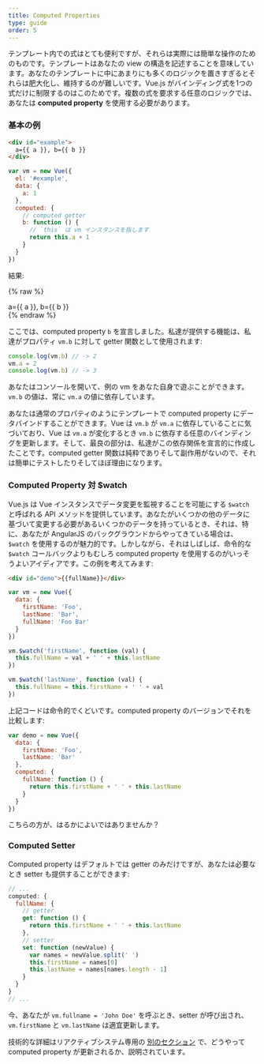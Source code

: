 ```yaml
---
title: Computed Properties
type: guide
order: 5
---
```


テンプレート内での式はとても便利ですが、それらは実際には簡単な操作のためのものです。テンプレートはあなたの view の構造を記述することを意味しています。あなたのテンプレートに中にあまりにも多くのロジックを置きすぎるとそれらは肥大化し、維持するのが難しいです。Vue.js がバインディング式を1つの式だけに制限するのはこのためです。複数の式を要求する任意のロジックでは、あなたは **computed property** を使用する必要があります。

### 基本の例

``` html
<div id="example">
  a={{ a }}, b={{ b }}
</div>
```

``` js
var vm = new Vue({
  el: '#example',
  data: {
    a: 1
  },
  computed: {
    // computed getter
    b: function () {
      // `this` は vm インスタンスを指します
      return this.a + 1
    }
  }
})
```

結果:

{% raw %}
<div id="example" class="demo">
  a={{ a }}, b={{ b }}
</div>
<script>
var vm = new Vue({
  el: '#example',
  data: {
    a: 1
  },
  computed: {
    b: function () {
      return this.a + 1
    }
  }
})
</script>
{% endraw %}

ここでは、computed property `b` を宣言しました。私達が提供する機能は、私達がプロパティ `vm.b` に対して getter 関数として使用されます:

``` js
console.log(vm.b) // -> 2
vm.a = 2
console.log(vm.b) // -> 3
```

あなたはコンソールを開いて、例の vm をあなた自身で遊ぶことができます。`vm.b` の値は、常に `vm.a` の値に依存しています。

あなたは通常のプロパティのようにテンプレートで computed property にデータバインドすることができます。Vue は `vm.b` が `vm.a` に依存していることに気づいており、Vue は `vm.a` が変化するとき `vm.b` に依存する任意のバインディングを更新します。そして、最良の部分は、私達がこの依存関係を宣言的に作成したことです。computed getter 関数は純粋でありそして副作用がないので、それは簡単にテストしたりそしてほぼ理由になります。

### Computed Property 対 $watch

Vue.js は Vue インスタンスでデータ変更を監視することを可能にする `$watch` と呼ばれる API メソッドを提供しています。あなたがいくつかの他のデータに基づいて変更する必要があるいくつかのデータを持っているとき、それは、特に、あなたが AngularJS のバックグラウンドからやってきている場合は、`$watch` を使用するのが魅力的です。しかしながら、それはしばしば、命令的な `$watch` コールバックよりもむしろ computed property を使用するのがいっそうよいアイディアです。この例を考えてみます:

``` html
<div id="demo">{{fullName}}</div>
```

``` js
var vm = new Vue({
  data: {
    firstName: 'Foo',
    lastName: 'Bar',
    fullName: 'Foo Bar'
  }
})

vm.$watch('firstName', function (val) {
  this.fullName = val + ' ' + this.lastName
})

vm.$watch('lastName', function (val) {
  this.fullName = this.firstName + ' ' + val
})
```

上記コードは命令的でくどいです。computed property のバージョンでそれを比較します:

``` js
var demo = new Vue({
  data: {
    firstName: 'Foo',
    lastName: 'Bar'
  },
  computed: {
    fullName: function () {
      return this.firstName + ' ' + this.lastName
    }
  }
})
```

こちらの方が、はるかによいではありませんか？

### Computed Setter

Computed property はデフォルトでは getter のみだけですが、あなたは必要なとき setter も提供することができます:

``` js
// ...
computed: {
  fullName: {
    // getter
    get: function () {
      return this.firstName + ' ' + this.lastName
    },
    // setter
    set: function (newValue) {
      var names = newValue.split(' ')
      this.firstName = names[0]
      this.lastName = names[names.length - 1]
    }
  }
}
// ...
```

今、あなたが `vm.fullname = 'John Doe'` を呼ぶとき、setter が呼び出され、`vm.firstName` と `vm.lastName` は適宜更新します。

技術的な詳細はリアクティブシステム専用の [別のセクション](reactivity.html#Inside_Computed_Properties) で、どうやって computed property が更新されるか、説明されています。
